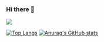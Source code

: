 ### Hi there 👋

<!--
**soni6/soni6** is a ✨ _special_ ✨ repository because its `README.md` (this file) appears on your GitHub profile.

Here are some ideas to get you started:

- 🔭 I’m currently working on ...
- 🌱 I’m currently learning ...
- 👯 I’m looking to collaborate on ...
- 🤔 I’m looking for help with ...
- 💬 Ask me about ...
- 📫 How to reach me: ...
- 😄 Pronouns: ...
- ⚡ Fun fact: ...
-->

![](https://github-profile-summary-cards.vercel.app/api/cards/profile-details?username=soni6&theme=default)

[![Top Langs](https://github-readme-stats.vercel.app/api/top-langs/?username=soni6&layout=compact)](https://github.com/soni6/github-readme-stats)
[![Anurag's GitHub stats](https://github-readme-stats.vercel.app/soni6)](https://github.com/anuraghazra/github-readme-stats)
